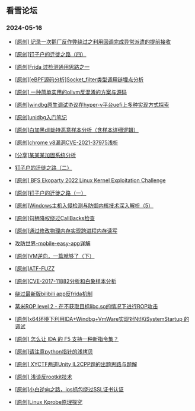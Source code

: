 ## 看雪论坛 
### 2024-05-16

+ [[原创] 记录一次鹅厂反作弊绕过之利用回调完成异常派遣的提前接收](https://bbs.kanxue.com/thread-281768.htm)

+ [[原创]钉子户的迁徙之路（四）](https://bbs.kanxue.com/thread-281766.htm)

+ [[原创]Frida 过检测通用思路之一](https://bbs.kanxue.com/thread-281761.htm)

+ [[原创][eBPF源码分析]Socket_filter类型调用链埋点分析](https://bbs.kanxue.com/thread-281726.htm)

+ [[原创] 一种简单实用的ollvm反混淆的方案与源码](https://bbs.kanxue.com/thread-281709.htm)

+ [[原创]windbg原生调试协议在hyper-v平台uefi上多种实现方式探索](https://bbs.kanxue.com/thread-281707.htm)

+ [[原创]unidbg入门笔记](https://bbs.kanxue.com/thread-281703.htm)

+ [[原创]白加黑dll劫持恶意样本分析（含样本详细逻辑）](https://bbs.kanxue.com/thread-281702.htm)

+ [[原创]chrome v8漏洞CVE-2021-37975浅析](https://bbs.kanxue.com/thread-281657.htm)

+ [[分享]某某某加固系统分析](https://bbs.kanxue.com/thread-281656.htm)

+ [钉子户的迁徙之路（二）](https://bbs.kanxue.com/thread-281650.htm)

+ [[原创] BFS Ekoparty 2022 Linux Kernel Exploitation Challenge](https://bbs.kanxue.com/thread-281639.htm)

+ [[原创]钉子户的迁徙之路（一）](https://bbs.kanxue.com/thread-281631.htm)

+ [[原创]Windows主机入侵检测与防御内核技术深入解析（5）](https://bbs.kanxue.com/thread-281630.htm)

+ [[原创]句柄降权绕过CallBacks检查](https://bbs.kanxue.com/thread-281625.htm)

+ [[原创]通过修改物理内存实现跨进程内存读写](https://bbs.kanxue.com/thread-281624.htm)

+ [攻防世界-mobile-easy-app详解](https://bbs.kanxue.com/thread-281603.htm)

+ [[原创]VM逆向，一篇就够了（下）](https://bbs.kanxue.com/thread-281599.htm)

+ [[原创]ATF-FUZZ](https://bbs.kanxue.com/thread-281593.htm)

+ [[原创]CVE-2017-11882分析和白象样本分析](https://bbs.kanxue.com/thread-281592.htm)

+ [绕过最新版bilibili app反frida机制](https://bbs.kanxue.com/thread-281584.htm)

+ [蒸米ROP level 2 - 在不获取目标libc.so的情况下进行ROP攻击](https://bbs.kanxue.com/thread-281583.htm)

+ [[原创]x64环境下利用IDA+Windbg+VmWare实现对Nt!KiSystemStartup 的调试](https://bbs.kanxue.com/thread-281571.htm)

+ [[原创] 怎么让 IDA 的 F5 支持一种新指令集？](https://bbs.kanxue.com/thread-281568.htm)

+ [[原创]请注意python指针的浅拷贝](https://bbs.kanxue.com/thread-281564.htm)

+ [[原创] XYCTF两道Unity IL2CPP题的出题思路与题解](https://bbs.kanxue.com/thread-281560.htm)

+ [[原创] 浅谈反rootkit技术](https://bbs.kanxue.com/thread-281558.htm)

+ [[原创]小白逆向之路，ios抓包绕过SSL证书认证](https://bbs.kanxue.com/thread-281551.htm)

+ [[原创]Linux Kprobe原理探究](https://bbs.kanxue.com/thread-281542.htm)

